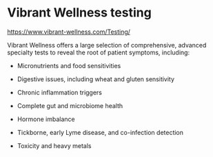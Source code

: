 <!--
source: https://www.vibrant-wellness.com/Testing/
tags: tests company
-->

# Vibrant Wellness testing

https://www.vibrant-wellness.com/Testing/

Vibrant Wellness offers a large selection of comprehensive, advanced specialty tests to reveal the root of patient symptoms, including:

* Micronutrients and food sensitivities
 
* Digestive issues, including wheat and gluten sensitivity

* Chronic inflammation triggers

* Complete gut and microbiome health

* Hormone imbalance

* Tickborne, early Lyme disease, and co-infection detection

* Toxicity and heavy metals
